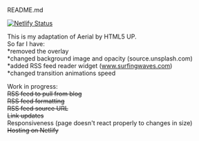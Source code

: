 README.md

[![Netlify Status](https://api.netlify.com/api/v1/badges/8419b670-449a-47b6-a601-5ced4d6349cd/deploy-status)](https://app.netlify.com/sites/stoic-mirzakhani-3a90de/deploys)

This is my adaptation of Aerial by HTML5 UP.  
So far I have:  
*removed the overlay  
*changed background image and opacity (source.unsplash.com)  
*added RSS feed reader widget (www.surfingwaves.com)  
*changed transition animations speed  


Work in progress:  
  ~~RSS feed to pull from blog  
    RSS feed formatting  
    RSS feed source URL~~  
  ~~Link updates~~  
  Responsiveness (page doesn't react properly to changes in size)  
  ~~Hosting on Netlify~~  
  
  

